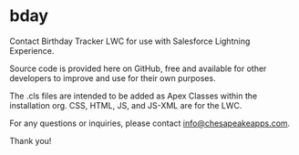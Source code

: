 # bday
Contact Birthday Tracker LWC for use with Salesforce Lightning Experience.

Source code is provided here on GitHub, free and available for other developers to improve and use for their own purposes.

The .cls files are intended to be added as Apex Classes within the installation org. CSS, HTML, JS, and JS-XML are for the LWC.

For any questions or inquiries, please contact info@chesapeakeapps.com.

Thank you!
